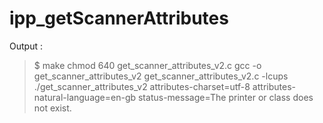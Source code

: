 # ipp_getScannerAttributes

Output :

>$ make
>chmod 640 get_scanner_attributes_v2.c
>gcc -o get_scanner_attributes_v2 get_scanner_attributes_v2.c -lcups
>./get_scanner_attributes_v2
>attributes-charset=utf-8
>attributes-natural-language=en-gb
>status-message=The printer or class does not exist.